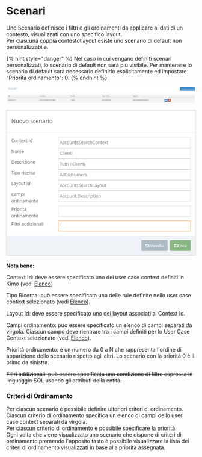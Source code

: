 # Scenari

Uno Scenario definisce i filtri e gli ordinamenti da applicare ai dati di un contesto, visualizzati con uno specifico layout.   
Per ciascuna coppia contesto\layout esiste uno scenario di default non personalizzabile.

{% hint style="danger" %}
Nel caso in cui vengano definiti scenari personalizzati, lo scenario di default non sarà più visibile. Per mantenere lo scenario di default sarà necessario definirlo esplicitamente ed impostare "Priorità ordinamento": 0.
{% endhint %}

![](../../.gitbook/assets/image%20%2842%29.png)

![](../../.gitbook/assets/image%20%2824%29.png)

**Nota bene:**

Context Id: deve essere specificato uno dei user case context definiti in Kimo \(vedi [Elenco](layout/list/)\)

Tipo Ricerca: può essere specificata una delle rule definite nello user case context selezionato \(vedi [Elenco](layout/list/)\).

Layout Id: deve essere specificato uno dei layout associati al Context Id.

Campi ordinamento: può essere specificato un elenco di campi separati da virgola. Ciascun campo deve rientrare tra i campi definiti per lo User Case Context selezionato \(vedi [Elenco](layout/list/)\).

Priorità ordinamento: è un numero da 0 a N che rappresenta l'ordine di apparizione dello scenario rispetto agli altri. Lo scenario con la priorità 0 è il primo da sinistra.

~~Filtri addizionali: può essere specificata una condizione di filtro espressa in linguaggio SQL usando gli attributi della entità.~~

### Criteri di Ordinamento

Per ciascun scenario è possibile definire ulteriori criteri di ordinamento.  
Ciascun criterio di ordinamento specifica un elenco di campi dello user case context separati da virgola.  
Per ciascun criterio di ordinamento è possibile specificare la priorità.  
Ogni volta che viene visualizzato uno scenario che dispone di  criteri di ordinamento premendo l'apposito tasto è possibile visualizzare la lista dei criteri di ordinamento visualizzati in base alla priorità assegnata.



